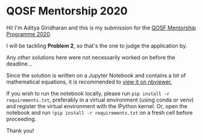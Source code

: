# QOSF Mentorship 2020

Hi! I'm Aditya Giridharan and this is my submission for the [QOSF Mentorship Programme 2020](https://qosf.org/qc_mentorship/).  

I will be tackling **Problem 2**, so that's the one to judge the application by.
    
Any _other_ solutions here were not necessarily worked on before the deadline...

Since the solution is written on a Jupyter Notebook and contains a lot of mathematical equations, it is recommended to [view it on nbviewer.](https://nbviewer.jupyter.org/github/aditya-giri/qosf-mentorship-tasks/blob/master/Task%202.ipynb)
    
  
If you wish to run the notebook locally, please run `pip install -r requirements.txt`, preferably in a virtual environment (using conda or venv) and register the virtual environment with the IPython kernel. Or, open the notebook and run `!pip install -r requirements.txt` on a fresh cell before proceeding.  
  
  

Thank you!
